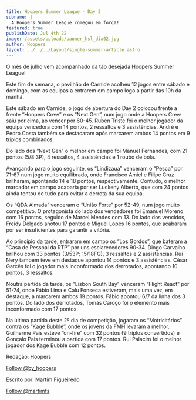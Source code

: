 ```yaml
---
title: Hoopers Summer League - Day 2
subname: |
  A Hoopers Summer League começou em força!
featured: true
publishDate: Jul 4th 22
image: /assets/uploads/banner_hsl_dia02.jpg
author: Hoopers
layout: ../../../Layout/single-summer-article.astro
---
```

<!--StartFragment-->

O mês de julho vem acompanhado da tão desejada Hoopers Summer League!

Este fim de semana, o pavilhão de Carnide acolheu 12 jogos entre sábado e domingo, com as equipas a entrarem em campo logo a partir das 10h da manhã. 

Este sábado em Carnide, o jogo de abertura do Day 2 colocou frente a frente “Hoopers Crew” e os “Next Gen”, num jogo onde a Hoopers Crew saiu por cima, ao vencer por 60-45. Ruben Triste foi o melhor jogador da equipa vencedora com 14 pontos, 2 ressaltos e 3 assistências. André e Pedro Costa também se destacaram após marcarem ambos 14 pontos em 9 triplos combinados. 

Do lado dos “Next Gen” o melhor em campo foi Manuel Fernandes, com 21 pontos (5/8 3P), 4 ressaltos, 4 assistências e 1 roubo de bola. 

Avançando para o jogo seguinte, os “Lindizaua” venceram o “Pesca” por 71-67 num jogo muito equilibrado, onde Francisco Amiel e Filipe Cruz brilharam, apontando 14 e 18 pontos, respectivamente. Contudo, o melhor marcador em campo acabaria por ser Luckeny Alberto, que com 24 pontos ainda tentou de tudo para evitar a derrota da sua equipa.

Os “QDA Almada” venceram o “União Forte” por 52-49, num jogo muito competitivo. O protagonista do lado dos vendedores foi Emanuel Moreno com 16 pontos, seguido de Marcel Mendes com 13. Do lado dos vencidos, Freidy Delgado anotou 17 pontos e Miguel Lopes 16 pontos, que acabaram por ser insuficientes para garantir a vitória.

Ao princípio da tarde, entraram em campo os “Los Gordos”, que bateram a “Casa de Pessoal da RTP” por uns esclarecedores 90-34. Diogo Carvalho brilhou com 33 pontos (3/53P; 15/18FG), 3 ressaltos e 2 assistências. Rui Nery também teve em destaque apontou 14 pontos e 3 assistências. César Garcês foi o jogador mais inconformado dos derrotados, apontando 10 pontos, 3 ressaltos.

Noutra partida da tarde, os ”Lisbon South Bay” venceram “Flight React” por 51-74, onde Fábio Lima e Calu Fonseca estiveram, mais uma vez, em destaque, a marcarem ambos 19 pontos. Fábio apontou 6/7 da linha dos 3 pontos. Do lado dos derrotados, Tomás Caroço foi o elemento mais inconformado com 17 pontos.

Na última partida deste 2º dia de competição, jogaram os “Motricitários” contra os “Kage Bubble”, onde os jovens da FMH levaram a melhor. Guilherme Pais esteve “on-fire” com 32 pontos (9 triplos convertidos) e Gonçalo Pais terminou a partida com 17 pontos. Rui Palacim foi o melhor jogador dos Kage Bubble com 12 pontos. 

Redação: Hoopers

<!--StartFragment-->

<a href="https://twitter.com/by_hoopers?ref_src=twsrc%5Etfw" class="twitter-follow-button" data-show-count="false">Follow @by_hoopers</a><script async src="https://platform.twitter.com/widgets.js" charset="utf-8"></script>

<!--EndFragment-->

Escrito por: Martim Figueiredo

<!--StartFragment-->

<a href="https://twitter.com/martimfs?ref_src=twsrc%5Etfw" class="twitter-follow-button" data-show-count="false">Follow @martimfs</a><script async src="https://platform.twitter.com/widgets.js" charset="utf-8"></script>

<!--EndFragment-->

<!--EndFragment-->